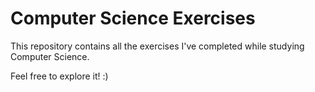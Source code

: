# Computer Science Exercises

This repository contains all the exercises I've completed while studying Computer Science.

Feel free to explore it! :)
